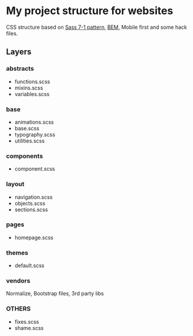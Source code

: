 # My project structure for websites

CSS structure based on [Sass 7-1 pattern](http://sass-guidelin.es/#the-7-1-pattern), [BEM](http://getbem.com/naming/), Mobile first and some hack files.

## Layers

### abstracts
- functions.scss
- mixins.scss
- variables.scss

### base
- animations.scss
- base.scss
- typography.scss
- utilities.scss

### components
- component.scss

### layout
- navigation.scss
- objects.scss
- sections.scss

### pages
- homepage.scss

### themes
- default.scss

### vendors
Normalize, Bootstrap files, 3rd party libs

### OTHERS
- fixes.scss
- shame.scss
